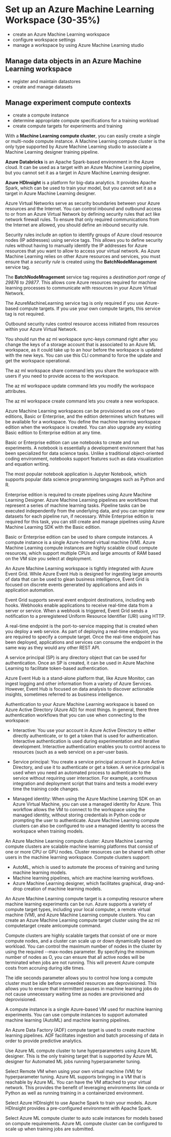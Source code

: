 # Set up an Azure Machine Learning Workspace (30-35%)
* create an Azure Machine Learning workspace
* configure workspace settings
* manage a workspace by using Azure Machine Learning studio

## Manage data objects in an Azure Machine Learning workspace
* register and maintain datastores
* create and manage datasets

## Manage experiment compute contexts
* create a compute instance
* determine appropriate compute specifications for a training workload
* create compute targets for experiments and training

With a **Machine Learning compute cluster**, you can easily create a single or multi-node compute instance. A Machine Learning compute cluster is the only type supported by Azure Machine Learning studio to associate a Machine Learning designer training pipeline.

**Azure Databricks** is an Apache Spark-based environment in the Azure cloud. It can be used as a target with an Azure Machine Learning pipeline, but you cannot set it as a target in Azure Machine Learning designer.

**Azure HDlnsight** is a platform for big-data analytics. It provides Apache Spark, which can be used to train your model, but you cannot set it as a target in Azure Machine Learning designer.

Azure Virtual Networks serve as security boundaries between your Azure resources and the Internet. You can control inbound and outbound access to or from an Azure Virtual Network by defining security rules that act like network firewall rules. To ensure that only required communications from the Internet are allowed, you should define an inbound security rule.

Security rules include an option to identify groups of Azure cloud resource nodes (IP addresses) using service tags. This allows you to define security rules without having to manually identify the IP addresses for Azure resources that you want to allow to access your virtual network. As Azure Machine Learning relies on other Azure resources and services, you must ensure that a *security rule* is created using the **BatchNodeManagement** service tag.

The **BatchNodeMnagement** service tag requires a *destination port range of 29876 to 29877*. This allows core Azure resources required for machine learning processes to communicate with resources in your Azure Virtual Network.

The AzureMachineLearning service tag is only required if you use Azure-based compute targets. If you use your own compute targets, 
this service tag is not required.

Outbound security rules control resource access initiated from resources within your Azure Virtual Network.

You should run the az ml workspace sync-keys command right after you change the keys of a storage account that is associated to an Azure ML workspace, as it could take up to an hour before the workspace is updated with the new keys. You can use this CLI command to force the update and get the workspace operational.

The az ml workspace share command lets you share the workspace with users if you need to provide access to the workspace. 

The az ml workspace update command lets you modify the workspace attributes.

The az ml workspace create command lets you create a new workspace.

Azure Machine Learning workspaces can be provisioned as one of two editions, Basic or Enterprise, and the edition determines which features will be available for a workspace. You define the machine learning workspace edition when the workspace is created. You can also upgrade any existing Basic edition to Enterprise edition at any time.

Basic or Enterprise edition can use notebooks to create and run experiments. A notebook is essentially a development environment that has been specialized for data science tasks. Unlike a traditional object-oriented coding environment, notebooks support features such as data visualization and equation writing.

The most popular notebook application is Jupyter Notebook, which supports popular data science programming languages such as Python and R.

Enterprise edition is required to create pipelines using Azure Machine Learning Designer. Azure Machine Learning pipelines are workflows that represent a series of machine learning tasks. Pipeline tasks can be executed independently from the underlying data, and you can register new datasets for each pipeline run, if necessary. While Enterprise edition is required for this task, you can still create and manage pipelines using Azure Machine Learning SDK with the Basic edition.

Basic or Enterprise edition can be used to share compute instances. A compute instance is a single Azure-homed virtual machine (VM). Azure Machine Learning compute instances are highly scalable cloud compute resources, which support multiple CPUs and large amounts of RAM based on the VM size you select at deployment.

An Azure Machine Learning workspace is tightly integrated with Azure Event Grid. While Azure Event Hub is designed for ingesting large 
amounts of data that can be used to glean business intelligence, Event Grid is focused on discrete events generated by applications and aids in application automation.

Event Grid supports several event endpoint destinations, including web hooks. Webhooks enable applications to receive real-time data from a server or service. When a webhook is triggered, Event Grid sends a notification to a preregistered Uniform Resource Identifier (URI) using HTTP.

A real-time endpoint is the port-to-service mapping that is created when you deploy a web service. As part of deploying a real-time
endpoint, you are required to specify a compute target. Once the real-time endpoint has been deployed, applications and services can consume the endpoint in the same way as they would any other REST API.

A service principal (SP) is any directory object that can be used for authentication. Once an SP is created, it can be used in Azure Machine Learning to facilitate token-based authentication.

Azure Event Hub is a stand-alone platform that, like Azure Monitor, can ingest logging and other information from a variety of Azure Services. However, Event Hub is focused on data analysis to discover actionable insights, sometimes referred to as business intelligence.

Authentication to your Azure Machine Learning workspace is based on Azure Active Directory (Azure AD) for most things. In general, there three authentication workflows that you can use when connecting to the workspace:

* Interactive: You use your account in Azure Active Directory to either directly authenticate, or to get a token that is used for authentication. Interactive authentication is used during experimentation and iterative development. Interactive authentication enables you to control access to resources (such as a web service) on a per-user basis.

* Service principal: You create a service principal account in Azure Active Directory, and use it to authenticate or get a token. A service principal is used when you need an automated process to authenticate to the service without requiring user interaction. For example, a continuous integration and deployment script that trains and tests a model every time the training code changes.

* Managed identity: When using the Azure Machine Learning SDK on an Azure Virtual Machine, you can use a managed identity for Azure. This workflow allows the VM to connect to the workspace using the managed identity, without storing credentials in Python code or prompting the user to authenticate. Azure Machine Learning compute clusters can also be configured to use a managed identity to access the workspace when training models.

An Azure Machine Learning compute cluster:
Azure Machine Learning compute clusters are scalable machine learning platforms that consist of one or more CPU or GPU nodes. Cluster resources can be shared with other users in the machine learning workspace. Compute clusters support:

* AutoML, which is used to automate the process of training and tuning machine learning models.
* Machine learning pipelines, which are machine learning workflows.
* Azure Machine Learning designer, which facilitates graphical, drag-and-drop creation of machine learning models.

An Azure Machine Learning compute target is a computing resource where machine learning experiments can be run. Azure supports a variety of compute target types, including your local computer, a remote virtual machine (VM), and Azure Machine Learning compute clusters. You can create an Azure Machine Learning compute target cluster using the az ml computetarget create amlcompute command.

Compute clusters are highly scalable targets that consist of one or more compute nodes, and a cluster can scale up or down dynamically based on workload. You can control the maximum number of nodes in the cluster by using the required --max-nodes parameter. By specifying the minimum number of nodes as O, you can ensure that all active nodes will be terminated when jobs are not running. This will prevent Azure compute costs from accruing during idle times.

The idle seconds parameter allows you to control how long a compute cluster must be idle before unneeded resources are deprovisioned. This allows you to ensure that intermittent pauses in machine learning jobs do not cause unnecessary waiting time as nodes are provisioned and deprovisioned.

A compute instance is a single Azure-based VM used for machine learning experiments. You can use compute instances to support automated machine learning (AutoML) and machine learning pipelines.

An Azure Data Factory (ADF) compute target is used to create machine learning pipelines. ADF facilitates ingestion and batch processing of data in order to provide predictive analytics.

Use Azure ML compute cluster to tune hyperparameters using Azure ML designer. This is the only training target that is supported by Azure ML designer for Automated ML jobs running hyperparameter tuning.

Select Remote VM when using your own virtual machine (VM) for hyperparameter tuning. Azure ML supports bringing in a VM that is reachable by Azure ML. You can have the VM attached to your virtual network. This provides the benefit of leveraging environments like conda or Python as well as running training in a containerized environment.

Select Azure HDlnsight to use Apache Spark to train your models. Azure HDlnsight provides a pre-configured environment with Apache Spark.

Select Azure ML compute cluster to auto scale instances for models based on compute requirements. Azure ML compute cluster can be configured to scale up when training jobs are submitted.
